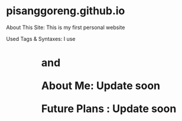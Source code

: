 # pisanggoreng.github.io

About This Site: This is my first personal website

Used Tags & Syntaxes: I use <p> <h1> <ul> <ol> and <table>

About Me: Update soon

Future Plans : Update soon